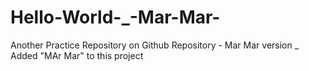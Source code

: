 # Hello-World-_-Mar-Mar-
Another Practice Repository on Github
Repository - Mar Mar version _ Added "MAr Mar" to this project 
